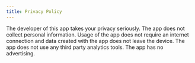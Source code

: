 ```yaml
---
title: Privacy Policy
---
```


The developer of this app takes your privacy seriously. The app does not collect personal information. Usage of the app does not require an internet connection and data created with the app does not leave the device. The app does not use any third party analytics tools. The app has no advertising.
